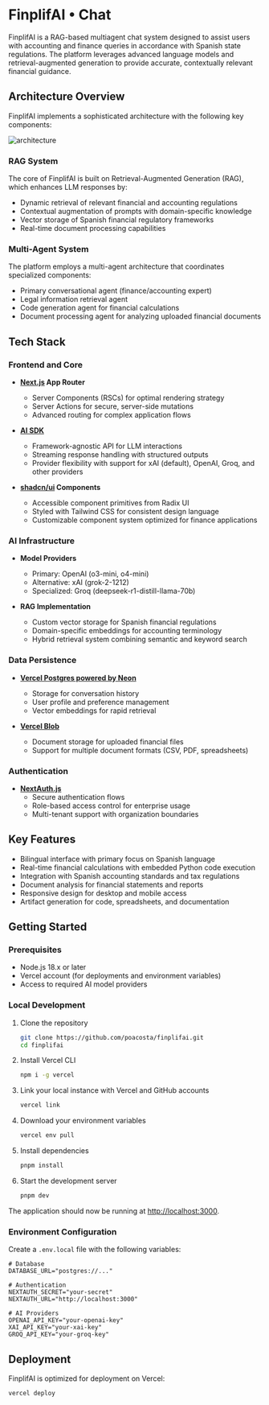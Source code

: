 # FinplifAI • Chat

FinplifAI is a RAG-based multiagent chat system designed to assist users with accounting and finance queries in
accordance with Spanish state regulations. The platform leverages advanced language models and retrieval-augmented
generation to provide accurate, contextually relevant financial guidance.

## Architecture Overview

FinplifAI implements a sophisticated architecture with the following key components:

![architecture](https://github.com/user-attachments/assets/08d5ef3e-d1d4-43ee-96ec-cef8e45f3bcb)

### RAG System

The core of FinplifAI is built on Retrieval-Augmented Generation (RAG), which enhances LLM responses by:

- Dynamic retrieval of relevant financial and accounting regulations
- Contextual augmentation of prompts with domain-specific knowledge
- Vector storage of Spanish financial regulatory frameworks
- Real-time document processing capabilities

### Multi-Agent System

The platform employs a multi-agent architecture that coordinates specialized components:

- Primary conversational agent (finance/accounting expert)
- Legal information retrieval agent
- Code generation agent for financial calculations
- Document processing agent for analyzing uploaded financial documents

## Tech Stack

### Frontend and Core

- **[Next.js](https://nextjs.org) App Router**
    - Server Components (RSCs) for optimal rendering strategy
    - Server Actions for secure, server-side mutations
    - Advanced routing for complex application flows

- **[AI SDK](https://sdk.vercel.ai/docs)**
    - Framework-agnostic API for LLM interactions
    - Streaming response handling with structured outputs
    - Provider flexibility with support for xAI (default), OpenAI, Groq, and other providers

- **[shadcn/ui](https://ui.shadcn.com) Components**
    - Accessible component primitives from Radix UI
    - Styled with Tailwind CSS for consistent design language
    - Customizable component system optimized for finance applications

### AI Infrastructure

- **Model Providers**
    - Primary: OpenAI (o3-mini, o4-mini)
    - Alternative: xAI (grok-2-1212)
    - Specialized: Groq (deepseek-r1-distill-llama-70b)

- **RAG Implementation**
    - Custom vector storage for Spanish financial regulations
    - Domain-specific embeddings for accounting terminology
    - Hybrid retrieval system combining semantic and keyword search

### Data Persistence

- **[Vercel Postgres powered by Neon](https://vercel.com/storage/postgres)**
    - Storage for conversation history
    - User profile and preference management
    - Vector embeddings for rapid retrieval

- **[Vercel Blob](https://vercel.com/storage/blob)**
    - Document storage for uploaded financial files
    - Support for multiple document formats (CSV, PDF, spreadsheets)

### Authentication

- **[NextAuth.js](https://github.com/nextauthjs/next-auth)**
    - Secure authentication flows
    - Role-based access control for enterprise usage
    - Multi-tenant support with organization boundaries

## Key Features

- Bilingual interface with primary focus on Spanish language
- Real-time financial calculations with embedded Python code execution
- Integration with Spanish accounting standards and tax regulations
- Document analysis for financial statements and reports
- Responsive design for desktop and mobile access
- Artifact generation for code, spreadsheets, and documentation

## Getting Started

### Prerequisites

- Node.js 18.x or later
- Vercel account (for deployments and environment variables)
- Access to required AI model providers

### Local Development

1. Clone the repository
   ```bash
   git clone https://github.com/poacosta/finplifai.git
   cd finplifai
   ```

2. Install Vercel CLI
   ```bash
   npm i -g vercel
   ```

3. Link your local instance with Vercel and GitHub accounts
   ```bash
   vercel link
   ```

4. Download your environment variables
   ```bash
   vercel env pull
   ```

5. Install dependencies
   ```bash
   pnpm install
   ```

6. Start the development server
   ```bash
   pnpm dev
   ```

The application should now be running at [http://localhost:3000](http://localhost:3000).

### Environment Configuration

Create a `.env.local` file with the following variables:

```
# Database
DATABASE_URL="postgres://..."

# Authentication
NEXTAUTH_SECRET="your-secret"
NEXTAUTH_URL="http://localhost:3000"

# AI Providers
OPENAI_API_KEY="your-openai-key"
XAI_API_KEY="your-xai-key"
GROQ_API_KEY="your-groq-key"
```

## Deployment

FinplifAI is optimized for deployment on Vercel:

```bash
vercel deploy
```
